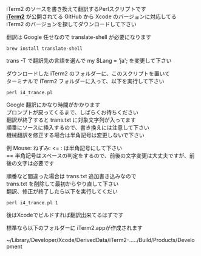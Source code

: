  iTerm2 のソースを書き換えて翻訳するPerlスクリプトです  
 [**iTerm2**](https://github.com/gnachman/iTerm2) が公開されてる GitHub から Xcode のバージョンに対応してる  
 iTerm2 のバージョンを探してダウンロードして下さい
 
 翻訳は Google 任せなので translate-shell が必要になります
 
 ```brew install translate-shell```
 
 trans -T で翻訳先の言語を選んで my $Lang = 'ja'; を変更して下さい
 
 ダウンロードした iTerm2 のフォルダーに、このスクリプトを置いて<br/>
 ターミナルで iTerm2 フォルダーに入って、以下を実行して下さい

 ```perl i4_trance.pl```
 
 Google 翻訳にかなり時間がかかります<br/>
 プロンプトが戻ってくるまで、しばらくお待ちください<br/>
 翻訳が終了すると trans.txt に対象文字列が入ってます<br/>
 順番にソースに挿入するので、書き換えには注意して下さい<br/>
 機械翻訳を修正する場合は半角記号は変更しないで下さい
 
 例 Mouse: ねずみ: <= : は半角記号にして下さい</br>
 == 半角記号はスペースの判定をするので、前後の文字変更は大丈夫ですが、前後の文字は必要です
 
 順番など間違った場合は trans.txt 追加書き込みなので<br/>
 trans.txt を削除して最初からやり直して下さい<br/>
 翻訳、修正が終了したら以下を実行してくだい

 ```perl i4_trance.pl 1```
 
 後はXcodeでビルドすれば翻訳出来てるはずです

 標準なら以下のフォルダーに iTerm2.appが作成されます

~/Library/Developer/Xcode/DerivedData/iTerm2-...../Build/Products/Development


